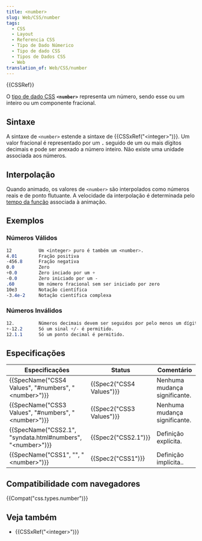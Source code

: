 ```yaml
---
title: <number>
slug: Web/CSS/number
tags:
  - CSS
  - Layout
  - Referencia CSS
  - Tipo de Dado Númerico
  - Tipo de dado CSS
  - Tipos de Dados CSS
  - Web
translation_of: Web/CSS/number
---
```

{{CSSRef}}

O [tipo de dado CSS](/pt-BR/docs/Web/CSS/CSS_Types) **`<number>`** representa um número, sendo esse ou um inteiro ou um componente fracional.

## Sintaxe

A sintaxe de `<number>` estende a sintaxe de {{CSSxRef("&lt;integer&gt;")}}. Um valor fracional é representado por um **`.`** seguido de um ou mais dígitos decimais e pode ser anexado a número inteiro. Não existe uma unidade associada aos números.

## Interpolação

Quando animado, os valores de `<number>` são interpolados como números reais e de ponto flutuante. A velocidade da interpolação é determinada pelo[ tempo da função](/pt-BR/docs/Web/CSS/timing-function) associada à animação.

## Exemplos

### Números Válidos

```css example-good
12          Um <integer> puro é também um <number>.
4.01        Fração positiva
-456.8      Fração negativa
0.0         Zero
+0.0        Zero inciado por um +
-0.0        Zero iniciado por um -
.60         Um número fracional sem ser iniciado por zero
10e3        Notação científica
-3.4e-2     Notação científica complexa
```

### Números Inválidos

```css example-bad
12.         Números decimais devem ser seguidos por pelo menos um dígito.
+-12.2      Só um sinal +/- é permitido.
12.1.1      Só um ponto decimal é permitido.
```

## Especificações

| Especificações                                                                       | Status                           | Comentário                    |
| ------------------------------------------------------------------------------------ | -------------------------------- | ----------------------------- |
| {{SpecName("CSS4 Values", "#numbers", "&lt;number&gt;")}}         | {{Spec2("CSS4 Values")}} | Nenhuma mudança significante. |
| {{SpecName("CSS3 Values", "#numbers", "&lt;number&gt;")}}         | {{Spec2("CSS3 Values")}} | Nenhuma mudança significante. |
| {{SpecName("CSS2.1", "syndata.html#numbers", "&lt;number&gt;")}} | {{Spec2("CSS2.1")}}         | Definição explícita.          |
| {{SpecName("CSS1", "", "&lt;number&gt;")}}                             | {{Spec2("CSS1")}}         | Definição implícita..         |

## Compatibilidade com navegadores

{{Compat("css.types.number")}}

## Veja também

- {{CSSxRef("&lt;integer&gt;")}}
